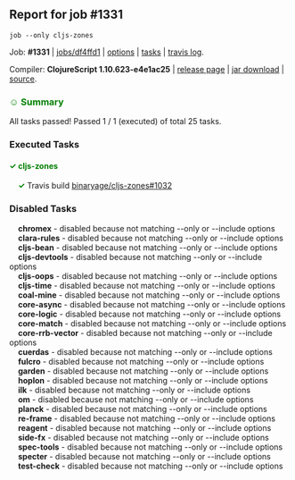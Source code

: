 ## Report for job #1331
```
job --only cljs-zones
```


Job: **#1331** | [jobs/df4ffd1](https://github.com/cljs-oss/canary/commit/df4ffd1e206159ea0a01782307b9374b5fa892d8) | [options](options.edn) | [tasks](tasks.edn) | [travis log](https://travis-ci.org/cljs-oss/canary/builds/666002637).

Compiler: **ClojureScript 1.10.623-e4e1ac25** | [release page](https://github.com/cljs-oss/canary/releases/tag/r1.10.623-e4e1ac25) | [jar download](https://github.com/cljs-oss/canary/releases/download/r1.10.623-e4e1ac25/clojurescript-1.10.623-e4e1ac25.jar) | [source](https://github.com/clojure/clojurescript/commit/e4e1ac2520a2d5a1e5affdfc0a92a59da9dbbd2f).

### <b style='color:green'>☺ Summary</b>

All tasks passed! Passed 1 / 1 (executed) of total 25 tasks.

### Executed Tasks

#### <b style='color:green'>&#x2713; cljs-zones</b>
&nbsp;&nbsp;&nbsp;&nbsp;<b style='color:green'>&#x2713;</b> Travis build [binaryage/cljs-zones#1032](https://travis-ci.org/binaryage/cljs-zones/builds/666003608)<br>

### Disabled Tasks

&nbsp;&nbsp;&nbsp;&nbsp;**chromex** - disabled because not matching --only or --include options<br>
&nbsp;&nbsp;&nbsp;&nbsp;**clara-rules** - disabled because not matching --only or --include options<br>
&nbsp;&nbsp;&nbsp;&nbsp;**cljs-bean** - disabled because not matching --only or --include options<br>
&nbsp;&nbsp;&nbsp;&nbsp;**cljs-devtools** - disabled because not matching --only or --include options<br>
&nbsp;&nbsp;&nbsp;&nbsp;**cljs-oops** - disabled because not matching --only or --include options<br>
&nbsp;&nbsp;&nbsp;&nbsp;**cljs-time** - disabled because not matching --only or --include options<br>
&nbsp;&nbsp;&nbsp;&nbsp;**coal-mine** - disabled because not matching --only or --include options<br>
&nbsp;&nbsp;&nbsp;&nbsp;**core-async** - disabled because not matching --only or --include options<br>
&nbsp;&nbsp;&nbsp;&nbsp;**core-logic** - disabled because not matching --only or --include options<br>
&nbsp;&nbsp;&nbsp;&nbsp;**core-match** - disabled because not matching --only or --include options<br>
&nbsp;&nbsp;&nbsp;&nbsp;**core-rrb-vector** - disabled because not matching --only or --include options<br>
&nbsp;&nbsp;&nbsp;&nbsp;**cuerdas** - disabled because not matching --only or --include options<br>
&nbsp;&nbsp;&nbsp;&nbsp;**fulcro** - disabled because not matching --only or --include options<br>
&nbsp;&nbsp;&nbsp;&nbsp;**garden** - disabled because not matching --only or --include options<br>
&nbsp;&nbsp;&nbsp;&nbsp;**hoplon** - disabled because not matching --only or --include options<br>
&nbsp;&nbsp;&nbsp;&nbsp;**ilk** - disabled because not matching --only or --include options<br>
&nbsp;&nbsp;&nbsp;&nbsp;**om** - disabled because not matching --only or --include options<br>
&nbsp;&nbsp;&nbsp;&nbsp;**planck** - disabled because not matching --only or --include options<br>
&nbsp;&nbsp;&nbsp;&nbsp;**re-frame** - disabled because not matching --only or --include options<br>
&nbsp;&nbsp;&nbsp;&nbsp;**reagent** - disabled because not matching --only or --include options<br>
&nbsp;&nbsp;&nbsp;&nbsp;**side-fx** - disabled because not matching --only or --include options<br>
&nbsp;&nbsp;&nbsp;&nbsp;**spec-tools** - disabled because not matching --only or --include options<br>
&nbsp;&nbsp;&nbsp;&nbsp;**specter** - disabled because not matching --only or --include options<br>
&nbsp;&nbsp;&nbsp;&nbsp;**test-check** - disabled because not matching --only or --include options<br>